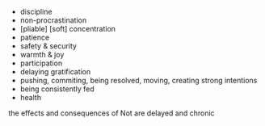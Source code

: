 - discipline  
- non-procrastination  
- \[pliable\] \[soft\] concentration 
- patience  
- safety & security
- warmth & joy  
- participation  
- delaying gratification
- pushing, commiting, being resolved, moving, creating strong intentions
- being consistently fed
- health
  
the effects and consequences of Not are delayed and chronic
